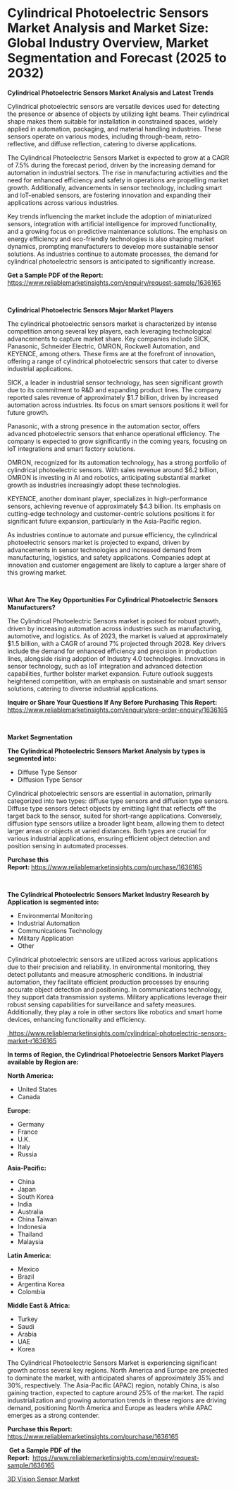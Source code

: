 <p><h1>Cylindrical Photoelectric Sensors Market Analysis and Market Size: Global Industry Overview, Market Segmentation and Forecast (2025 to 2032)</h1></p><p><strong>Cylindrical Photoelectric Sensors Market Analysis and Latest Trends</strong></p>
<p><p>Cylindrical photoelectric sensors are versatile devices used for detecting the presence or absence of objects by utilizing light beams. Their cylindrical shape makes them suitable for installation in constrained spaces, widely applied in automation, packaging, and material handling industries. These sensors operate on various modes, including through-beam, retro-reflective, and diffuse reflection, catering to diverse applications.</p><p>The Cylindrical Photoelectric Sensors Market is expected to grow at a CAGR of 7.5% during the forecast period, driven by the increasing demand for automation in industrial sectors. The rise in manufacturing activities and the need for enhanced efficiency and safety in operations are propelling market growth. Additionally, advancements in sensor technology, including smart and IoT-enabled sensors, are fostering innovation and expanding their applications across various industries.</p><p>Key trends influencing the market include the adoption of miniaturized sensors, integration with artificial intelligence for improved functionality, and a growing focus on predictive maintenance solutions. The emphasis on energy efficiency and eco-friendly technologies is also shaping market dynamics, prompting manufacturers to develop more sustainable sensor solutions. As industries continue to automate processes, the demand for cylindrical photoelectric sensors is anticipated to significantly increase.</p></p>
<p><strong>Get a Sample PDF of the Report:&nbsp;</strong> <a href="https://www.reliablemarketinsights.com/enquiry/request-sample/1636165?utm_campaign=3293&utm_medium=2&utm_source=Github&utm_content=ia&utm_term=06042025&utm_id=cylindrical-photoelectric-sensors">https://www.reliablemarketinsights.com/enquiry/request-sample/1636165</a></p>
<p>&nbsp;</p>
<p><strong>Cylindrical Photoelectric Sensors Major Market Players</strong></p>
<p><p>The cylindrical photoelectric sensors market is characterized by intense competition among several key players, each leveraging technological advancements to capture market share. Key companies include SICK, Panasonic, Schneider Electric, OMRON, Rockwell Automation, and KEYENCE, among others. These firms are at the forefront of innovation, offering a range of cylindrical photoelectric sensors that cater to diverse industrial applications.</p><p>SICK, a leader in industrial sensor technology, has seen significant growth due to its commitment to R&D and expanding product lines. The company reported sales revenue of approximately $1.7 billion, driven by increased automation across industries. Its focus on smart sensors positions it well for future growth.</p><p>Panasonic, with a strong presence in the automation sector, offers advanced photoelectric sensors that enhance operational efficiency. The company is expected to grow significantly in the coming years, focusing on IoT integrations and smart factory solutions.</p><p>OMRON, recognized for its automation technology, has a strong portfolio of cylindrical photoelectric sensors. With sales revenue around $6.2 billion, OMRON is investing in AI and robotics, anticipating substantial market growth as industries increasingly adopt these technologies.</p><p>KEYENCE, another dominant player, specializes in high-performance sensors, achieving revenue of approximately $4.3 billion. Its emphasis on cutting-edge technology and customer-centric solutions positions it for significant future expansion, particularly in the Asia-Pacific region.</p><p>As industries continue to automate and pursue efficiency, the cylindrical photoelectric sensors market is projected to expand, driven by advancements in sensor technologies and increased demand from manufacturing, logistics, and safety applications. Companies adept at innovation and customer engagement are likely to capture a larger share of this growing market.</p></p>
<p>&nbsp;</p>
<p><strong>What Are The Key Opportunities For Cylindrical Photoelectric Sensors Manufacturers?</strong></p>
<p><p>The Cylindrical Photoelectric Sensors market is poised for robust growth, driven by increasing automation across industries such as manufacturing, automotive, and logistics. As of 2023, the market is valued at approximately $1.5 billion, with a CAGR of around 7% projected through 2028. Key drivers include the demand for enhanced efficiency and precision in production lines, alongside rising adoption of Industry 4.0 technologies. Innovations in sensor technology, such as IoT integration and advanced detection capabilities, further bolster market expansion. Future outlook suggests heightened competition, with an emphasis on sustainable and smart sensor solutions, catering to diverse industrial applications.</p></p>
<p><strong>Inquire or Share Your Questions If Any Before Purchasing This Report:</strong> <a href="https://www.reliablemarketinsights.com/enquiry/pre-order-enquiry/1636165?utm_campaign=3293&utm_medium=2&utm_source=Github&utm_content=ia&utm_term=06042025&utm_id=cylindrical-photoelectric-sensors">https://www.reliablemarketinsights.com/enquiry/pre-order-enquiry/1636165</a></p>
<p>&nbsp;</p>
<p><strong>Market Segmentation</strong></p>
<p><strong>The Cylindrical Photoelectric Sensors Market Analysis by types is segmented into:</strong></p>
<p><ul><li>Diffuse Type Sensor</li><li>Diffusion Type Sensor</li></ul></p>
<p><p>Cylindrical photoelectric sensors are essential in automation, primarily categorized into two types: diffuse type sensors and diffusion type sensors. Diffuse type sensors detect objects by emitting light that reflects off the target back to the sensor, suited for short-range applications. Conversely, diffusion type sensors utilize a broader light beam, allowing them to detect larger areas or objects at varied distances. Both types are crucial for various industrial applications, ensuring efficient object detection and position sensing in automated processes.</p></p>
<p><strong>Purchase this Report:&nbsp;</strong><a href="https://www.reliablemarketinsights.com/purchase/1636165?utm_campaign=3293&utm_medium=2&utm_source=Github&utm_content=ia&utm_term=06042025&utm_id=cylindrical-photoelectric-sensors">https://www.reliablemarketinsights.com/purchase/1636165</a></p>
<p>&nbsp;</p>
<p><strong>The Cylindrical Photoelectric Sensors Market Industry Research by Application is segmented into:</strong></p>
<p><ul><li>Environmental Monitoring</li><li>Industrial Automation</li><li>Communications Technology</li><li>Military Application</li><li>Other</li></ul></p>
<p><p>Cylindrical photoelectric sensors are utilized across various applications due to their precision and reliability. In environmental monitoring, they detect pollutants and measure atmospheric conditions. In industrial automation, they facilitate efficient production processes by ensuring accurate object detection and positioning. In communications technology, they support data transmission systems. Military applications leverage their robust sensing capabilities for surveillance and safety measures. Additionally, they play a role in other sectors like robotics and smart home devices, enhancing functionality and efficiency.</p></p>
<p><a href="https://www.reliablemarketinsights.com/cylindrical-photoelectric-sensors-market-r1636165?utm_campaign=3293&utm_medium=2&utm_source=Github&utm_content=ia&utm_term=06042025&utm_id=cylindrical-photoelectric-sensors">&nbsp;https://www.reliablemarketinsights.com/cylindrical-photoelectric-sensors-market-r1636165</a></p>
<p><strong>In terms of Region, the Cylindrical Photoelectric Sensors Market Players available by Region are:</strong></p>
<p>
    <p> <strong> North America: </strong>
        <ul>
            <li>United States</li>
            <li>Canada</li>
        </ul>
        </p> 
    <p> <strong> Europe: </strong>
        <ul>
            <li>Germany</li>
            <li>France</li>
            <li>U.K.</li>
            <li>Italy</li>
            <li>Russia</li>
        </ul>
        </p> 
    <p> <strong> Asia-Pacific: </strong>
        <ul>
            <li>China</li>
            <li>Japan</li>
            <li>South Korea</li>
            <li>India</li>
            <li>Australia</li>
            <li>China Taiwan</li>
            <li>Indonesia</li>
            <li>Thailand</li>
            <li>Malaysia</li>
        </ul>
        </p> 
    <p> <strong> Latin America: </strong>
        <ul>
            <li>Mexico</li>
            <li>Brazil</li>
            <li>Argentina Korea</li>
            <li>Colombia</li>
        </ul>
        </p> 
    <p> <strong> Middle East & Africa: </strong>
        <ul>
            <li>Turkey</li>
            <li>Saudi</li>
            <li>Arabia</li>
            <li>UAE</li>
            <li>Korea</li>
        </ul>
    </p>
    </p>
<p><p>The Cylindrical Photoelectric Sensors Market is experiencing significant growth across several key regions. North America and Europe are projected to dominate the market, with anticipated shares of approximately 35% and 30%, respectively. The Asia-Pacific (APAC) region, notably China, is also gaining traction, expected to capture around 25% of the market. The rapid industrialization and growing automation trends in these regions are driving demand, positioning North America and Europe as leaders while APAC emerges as a strong contender.</p></p>
<p><strong>Purchase this Report: </strong><a href="https://www.reliablemarketinsights.com/purchase/1636165?utm_campaign=3293&utm_medium=2&utm_source=Github&utm_content=ia&utm_term=06042025&utm_id=cylindrical-photoelectric-sensors">https://www.reliablemarketinsights.com/purchase/1636165</a></p>
<p>&nbsp;<strong>Get a Sample PDF of the Report:&nbsp;&nbsp;</strong><a href="https://www.reliablemarketinsights.com/enquiry/request-sample/1636165?utm_campaign=3293&utm_medium=2&utm_source=Github&utm_content=ia&utm_term=06042025&utm_id=cylindrical-photoelectric-sensors">https://www.reliablemarketinsights.com/enquiry/request-sample/1636165</a></p>
<p><strong></strong></p>
<p><p><a href="https://github.com/daemluari/Market-Research-Report-List-1/blob/main/3d-vision-sensor-market.md?utm_campaign=3293&utm_medium=2&utm_source=Github&utm_content=ia&utm_term=06042025&utm_id=cylindrical-photoelectric-sensors">3D Vision Sensor Market</a></p></p>